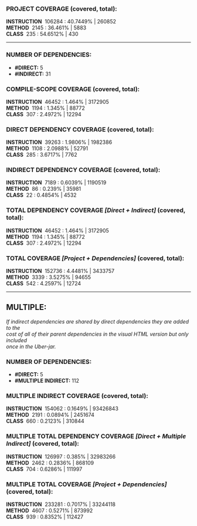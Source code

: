 ### PROJECT COVERAGE (covered, total):  
**INSTRUCTION** &nbsp;106284 : 40.7449% | 260852  
**METHOD** &nbsp;2145 : 36.461% | 5883  
**CLASS** &nbsp;235 : 54.6512% | 430  
  
----------------------------------------------------------------  
### **NUMBER OF DEPENDENCIES:**   
- **#DIRECT:** 5  
- **#INDIRECT:** 31  
### COMPILE-SCOPE COVERAGE (covered, total):  
**INSTRUCTION** &nbsp;46452 : 1.464% | 3172905  
**METHOD** &nbsp;1194 : 1.345% | 88772  
**CLASS** &nbsp;307 : 2.4972% | 12294  
  
### DIRECT DEPENDENCY COVERAGE (covered, total):  
**INSTRUCTION** &nbsp;39263 : 1.9806% | 1982386  
**METHOD** &nbsp;1108 : 2.0988% | 52791  
**CLASS** &nbsp;285 : 3.6717% | 7762  
  
### INDIRECT DEPENDENCY COVERAGE (covered, total):  
**INSTRUCTION** &nbsp;7189 : 0.6039% | 1190519  
**METHOD** &nbsp;86 : 0.239% | 35981  
**CLASS** &nbsp;22 : 0.4854% | 4532  
  
### TOTAL DEPENDENCY COVERAGE _[Direct + Indirect]_ (covered, total):  
**INSTRUCTION** &nbsp;46452 : 1.464% | 3172905  
**METHOD** &nbsp;1194 : 1.345% | 88772  
**CLASS** &nbsp;307 : 2.4972% | 12294  
  
### TOTAL COVERAGE _[Project + Dependencies]_ (covered, total):  
**INSTRUCTION** &nbsp;152736 : 4.4481% | 3433757  
**METHOD** &nbsp;3339 : 3.5275% | 94655  
**CLASS** &nbsp;542 : 4.2597% | 12724  
  
----------------------------------------------------------------  
## MULTIPLE:  
_If indirect dependencies are shared by direct dependencies they are added to the  
cost of all of their parent dependencies in the visual HTML version but only included  
once in the Uber-jar._  
### **NUMBER OF DEPENDENCIES:**   
- **#DIRECT:** 5  
- **#MULTIPLE INDIRECT:** 112  
### MULTIPLE INDIRECT COVERAGE (covered, total):  
**INSTRUCTION** &nbsp;154062 : 0.1649% | 93426843  
**METHOD** &nbsp;2191 : 0.0894% | 2451674  
**CLASS** &nbsp;660 : 0.2123% | 310844  
  
### MULTIPLE TOTAL DEPENDENCY COVERAGE _[Direct + Multiple Indirect]_ (covered, total):  
**INSTRUCTION** &nbsp;126997 : 0.385% | 32983266  
**METHOD** &nbsp;2462 : 0.2836% | 868109  
**CLASS** &nbsp;704 : 0.6286% | 111997  
  
### MULTIPLE TOTAL COVERAGE _[Project + Dependencies]_ (covered, total):  
**INSTRUCTION** &nbsp;233281 : 0.7017% | 33244118  
**METHOD** &nbsp;4607 : 0.5271% | 873992  
**CLASS** &nbsp;939 : 0.8352% | 112427  
